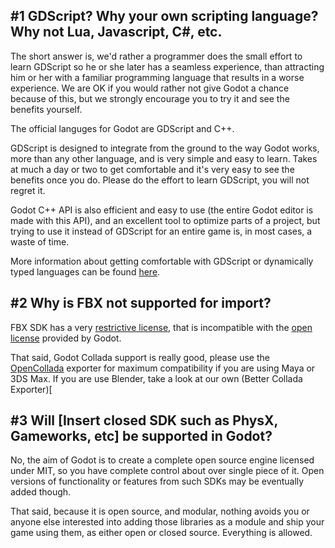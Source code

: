 ## #1 GDScript? Why your own scripting language? Why not Lua, Javascript, C#, etc.

The short answer is, we'd rather a programmer does the small effort to learn GDScript so he or she later has a seamless experience, than attracting him or her with a familiar programming language that results in a worse experience. We are OK if you would rather not give Godot a chance because of this, but we strongly encourage you to try it and see the benefits yourself.

The official languges for Godot are GDScript and C++.

GDScript is designed to integrate from the ground to the way Godot works, more than any other language, and is very simple and easy to learn. Takes at much a day or two to get comfortable and it's very easy to see the benefits once you do.  Please do the effort to learn GDScript, you will not regret it.

Godot C++ API is also efficient and easy to use (the entire Godot editor is made with this API), and an excellent tool to optimize parts of a project, but trying to use it instead of GDScript for an entire game is, in most cases, a waste of time.

More information about getting comfortable with GDScript or dynamically typed languages can be found [here](tutorial_gdscript_efficiently).

## #2 Why is FBX not supported for import?

FBX SDK has a very [restrictive license](http://www.blender.org/bf/Autodesk_FBX_License.rtf), that is incompatible with the [open license](http://opensource.org/licenses/MIT) provided by Godot.

That said, Godot Collada support is really good, please use the [OpenCollada](https://github.com/KhronosGroup/OpenCOLLADA/wiki/OpenCOLLADA-Tools) exporter for maximum compatibility if you are using Maya or 3DS Max. If you are use Blender, take a look at our own (Better Collada Exporter)[

## #3 Will [Insert closed SDK such as PhysX, Gameworks, etc] be supported in Godot?

No, the aim of Godot is to create a complete open source engine licensed under MIT, so you have complete control about over single piece of it. Open versions of functionality or features from such SDKs may be eventually added though.

That said, because it is open source, and modular, nothing avoids you or anyone else interested into adding those libraries as a module and ship your game using them, as either open or closed source. Everything is allowed.
